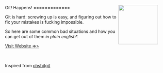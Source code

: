 <img src="https://raw.githubusercontent.com/meSingh/ohshitgit/master/ohshit.png" align="right" width="130px"/>
Git! Happens!
=============

Git is hard: screwing up is easy, and figuring out how to fix your mistakes is fucking impossible.

So here are some common bad situations and how you can get out of them _in plain english_*.

[Visit Website =>>](https://git.wtf)

<br><br>
Inspired from [ohshitgit](http://ohshitgit.com)
